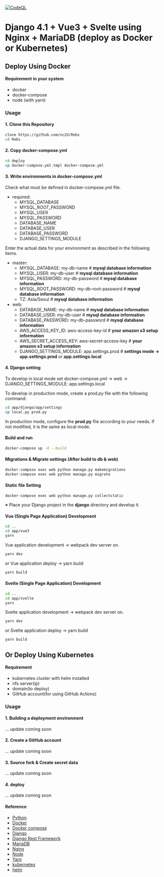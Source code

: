 [![CodeQL](https://github.com/austin-kho/Rebs/actions/workflows/codeql-analysis.yml/badge.svg)](https://github.com/austin-kho/Rebs/actions/workflows/codeql-analysis.yml)

# Django 4.1 + Vue3 + Svelte using Nginx + MariaDB (deploy as Docker or Kubernetes)

## Deploy Using Docker

#### Requirement in your system

- docker
- docker-compose
- node (with yarn)

### Usage

#### 1. Clone this Repository

```bash
clone https://github.com/nc2U/Rebs
cd Rebs
```

#### 2. Copy docker-compose.yml

```bash
cd deploy
cp docker-compose.yml.tmpl docker-compose.yml
```

#### 3. Write environments in docker-compose.yml

Check what must be defined in docker-compose.yml file.

- required:
    - MYSQL_DATABASE
    - MYSQL_ROOT_PASSWORD
    - MYSQL_USER
    - MYSQL_PASSWORD
    - DATABASE_NAME
    - DATABASE_USER
    - DATABASE_PASSWORD
    - DJANGO_SETTINGS_MODULE

Enter the actual data for your environment as described in the following items.

- master:
    - MYSQL_DATABASE: my-db-name # **mysql database information**
    - MYSQL_USER: my-db-user # **mysql database information**
    - MYSQL_PASSWORD: my-db-password # **mysql database information**
    - MYSQL_ROOT_PASSWORD: my-db-root-password # **mysql database information**
    - TZ: Asia/Seoul # **mysql database information**
- web:
    - DATABASE_NAME: my-db-name # **mysql database information**
    - DATABASE_USER: my-db-user # **mysql database information**
    - DATABASE_PASSWORD: my-db-password # **mysql database information**
    - AWS_ACCESS_KEY_ID: aws-access-key-id # **your amazon s3 setup information**
    - AWS_SECRET_ACCESS_KEY: aws-secret-access-key # **your amazon s3 setup information**
    - DJANGO_SETTINGS_MODULE: app.settings.prod # **settings mode -> app.settings.prod** or **app.settings.local**

#### 4. Django setting

To develop in local mode set docker-compose.yml -> web -> DJANGO_SETTINGS_MODULE: app.settings.local

To develop in production mode, create a prod.py file with the following command:

```bash
cd app/django/app/settings
cp local.py prod.py
```

In production mode, configure the **prod.py** file according to your needs. If not modified, it is the same as local
mode.

#### Build and run

```bash
docker-compose up -d --build
```

#### Migrations & Migrate settings (After build to db & web)

```bash
docker-compose exec web python manage.py makemigrations
docker-compose exec web python manage.py migrate
```

#### Static file Setting

```
docker-compose exec web python manage.py collectstatic
```

※ Place your Django project in the **django** directory and develop it.

#### Vue (Single Page Application) Development

```bash
cd ..
cd app/vue3
yarn
```

Vue application development -> webpack dev server on.

```bash
yarn dev
```

or Vue application deploy -> yarn build

```bash
yarn build
```

#### Svelte (Single Page Application) Development

```bash
cd ..
cd app/svelte
yarn
```

Svelte application development -> webpack dev server on.

```bash
yarn dev
```

or Svelte application deploy -> yarn build

```bash
yarn build
```

## Or Deploy Using Kubernetes

#### Requirement

- kubernetes cluster with helm installed
- nfs server(ip)
- domain(to deploy)
- GitHub account(for using GitHub Actions)

### Usage

#### 1. Building a deployment environment

... update coming soon

#### 2. Create a GitHub account

... update coming soon

#### 3. Source fork & Create secret data

... update coming soon

#### 4. deploy

... update coming soon

#### Reference

- [Python](https://www.python.org)
- [Docker](https://www.docker.com)
- [Docker compose](https://docs.docker.com/compose)
- [Django](https://www.djangoproject.com)
- [Django Rest Framework](https://www.django-rest-framework.org/)
- [MariaDB](https://mariadb.org)
- [Nginx](https://www.nginx.com/)
- [Node](https://nodejs.org/ko/)
- [Yarn](https://yarnpkg.com/)
- [kubernetes](https://kubernetes.io/docs/home/)
- [helm](https://helm.sh/docs/)
